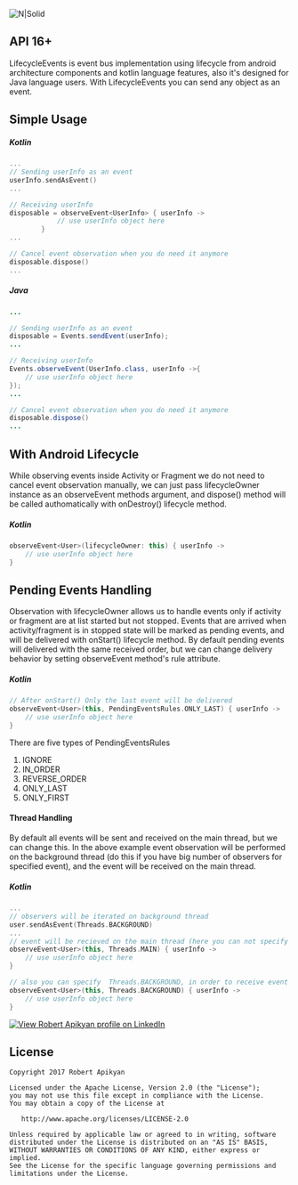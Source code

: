 ![N|Solid](https://github.com/RobertApikyan/LifecycleEvents/blob/master/Intro/intro.png?raw=true)

## API 16+

LifecycleEvents is event bus implementation using lifecycle from android architecture components and kotlin language features,
also it's designed for Java language users. With LifecycleEvents you can send any object as an event.

## Simple Usage
##### Kotlin
```kotlin
...
// Sending userInfo as an event
userInfo.sendAsEvent()
...

// Receiving userInfo
disposable = observeEvent<UserInfo> { userInfo ->
            // use userInfo object here
        }
...

// Cancel event observation when you do need it anymore
disposable.dispose()
...
````
##### Java
```java
...

// Sending userInfo as an event
disposable = Events.sendEvent(userInfo);
...

// Receiving userInfo
Events.observeEvent(UserInfo.class, userInfo ->{
	// use userInfo object here
});
...

// Cancel event observation when you do need it anymore
disposable.dispose()
...
````
## With Android Lifecycle
While observing events inside Activity or Fragment we do not need to cancel event observation manually, we can just pass lifecycleOwner instance as an observeEvent methods argument, and dispose() method will be called authomatically with onDestroy() lifecycle method.
##### Kotlin
```kotlin
observeEvent<User>(lifecycleOwner: this) { userInfo ->
    // use userInfo object here
}
```
## Pending Events Handling
Observation with lifecycleOwner allows us to handle events only if activity or fragment are at list started but not stopped.
Events that are arrived when activity/fragment is in stopped state will be marked as pending events, and will be delivered
with onStart() lifecycle method. By default pending events will delivered with the same received order,
but we can change delivery behavior by setting observeEvent method's rule attribute.
##### Kotlin
```kotlin
// After onStart() Only the last event will be delivered
observeEvent<User>(this, PendingEventsRules.ONLY_LAST) { userInfo ->
    // use userInfo object here
}
```
There are five types of PendingEventsRules
 1. IGNORE
 2. IN_ORDER
 3. REVERSE_ORDER
 4. ONLY_LAST
 5. ONLY_FIRST

#### Thread Handling
By default all events will be sent and received on the main thread, but we can change this.
In the above example event observation will be performed on the background thread (do this if you have big number of observers for specified event),
and the event will be received on the main thread.
##### Kotlin
```kotlin
...
// observers will be iterated on background thread
user.sendAsEvent(Threads.BACKGROUND)
...
// event will be recieved on the main thread (here you can not specify Threads.MAIN, it is the default value)
observeEvent<User>(this, Threads.MAIN) { userInfo ->
    // use userInfo object here
}

// also you can specify  Threads.BACKGROUND, in order to receive event on the background thread
observeEvent<User>(this, Threads.BACKGROUND) { userInfo ->
    // use userInfo object here
}
```




[![View Robert Apikyan profile on LinkedIn](https://www.linkedin.com/img/webpromo/btn_viewmy_160x33.png)](https://www.linkedin.com/in/robert-apikyan-24b915130/)

License
-------

    Copyright 2017 Robert Apikyan

    Licensed under the Apache License, Version 2.0 (the "License");
    you may not use this file except in compliance with the License.
    You may obtain a copy of the License at

       http://www.apache.org/licenses/LICENSE-2.0

    Unless required by applicable law or agreed to in writing, software
    distributed under the License is distributed on an "AS IS" BASIS,
    WITHOUT WARRANTIES OR CONDITIONS OF ANY KIND, either express or implied.
    See the License for the specific language governing permissions and
    limitations under the License.

